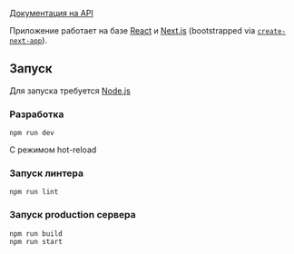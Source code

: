[Документация на API](https://atkishkin.gitbook.io/api-adresnye-tablichki/)

Приложение работает на базе [React](https://reactjs.org/) и [Next.js](https://nextjs.org/) (bootstrapped via [`create-next-app`](https://github.com/vercel/next.js/tree/canary/packages/create-next-app)).

## Запуск

Для запуска требуется [Node.js](https://nodejs.org/en/)

### Разработка
```
npm run dev
```
С режимом hot-reload

### Запуск линтера
```
npm run lint
```

### Запуск production сервера
```
npm run build
npm run start
```
